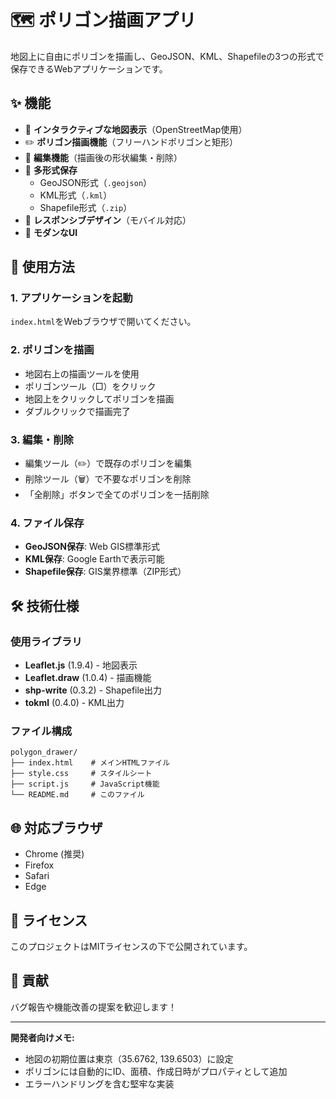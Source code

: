 # 🗺️ ポリゴン描画アプリ

地図上に自由にポリゴンを描画し、GeoJSON、KML、Shapefileの3つの形式で保存できるWebアプリケーションです。

## ✨ 機能

- 📍 **インタラクティブな地図表示**（OpenStreetMap使用）
- ✏️ **ポリゴン描画機能**（フリーハンドポリゴンと矩形）
- 🔧 **編集機能**（描画後の形状編集・削除）
- 💾 **多形式保存**
  - GeoJSON形式（`.geojson`）
  - KML形式（`.kml`）
  - Shapefile形式（`.zip`）
- 📱 **レスポンシブデザイン**（モバイル対応）
- 🎨 **モダンなUI**

## 🚀 使用方法

### 1. アプリケーションを起動
`index.html`をWebブラウザで開いてください。

### 2. ポリゴンを描画
- 地図右上の描画ツールを使用
- ポリゴンツール（□）をクリック
- 地図上をクリックしてポリゴンを描画
- ダブルクリックで描画完了

### 3. 編集・削除
- 編集ツール（✏️）で既存のポリゴンを編集
- 削除ツール（🗑️）で不要なポリゴンを削除
- 「全削除」ボタンで全てのポリゴンを一括削除

### 4. ファイル保存
- **GeoJSON保存**: Web GIS標準形式
- **KML保存**: Google Earthで表示可能
- **Shapefile保存**: GIS業界標準（ZIP形式）

## 🛠️ 技術仕様

### 使用ライブラリ
- **Leaflet.js** (1.9.4) - 地図表示
- **Leaflet.draw** (1.0.4) - 描画機能
- **shp-write** (0.3.2) - Shapefile出力
- **tokml** (0.4.0) - KML出力

### ファイル構成
```
polygon_drawer/
├── index.html    # メインHTMLファイル
├── style.css     # スタイルシート
├── script.js     # JavaScript機能
└── README.md     # このファイル
```

## 🌐 対応ブラウザ

- Chrome (推奨)
- Firefox
- Safari
- Edge

## 📝 ライセンス

このプロジェクトはMITライセンスの下で公開されています。

## 🤝 貢献

バグ報告や機能改善の提案を歓迎します！

---

**開発者向けメモ:**
- 地図の初期位置は東京（35.6762, 139.6503）に設定
- ポリゴンには自動的にID、面積、作成日時がプロパティとして追加
- エラーハンドリングを含む堅牢な実装 